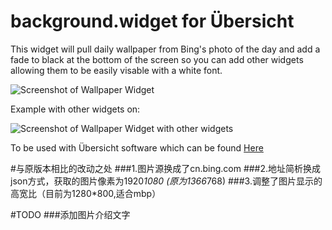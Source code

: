 # background.widget for Übersicht
This widget will pull daily wallpaper from Bing's photo of the day and add a fade to black at the bottom of the screen so you can add other widgets allowing them to be easily visable with a white font.

![Screenshot of Wallpaper Widget](https://raw.githubusercontent.com/roach0123/backgroundwidget/master/screenshot.png)

Example with other widgets on:

![Screenshot of Wallpaper Widget with other widgets](https://raw.githubusercontent.com/roach0123/backgroundwidget/master/screenshot2.png)


To be used with Übersicht software which can be found [Here](http://tracesof.net/uebersicht/)

#与原版本相比的改动之处
###1.图片源换成了cn.bing.com
###2.地址简析换成json方式，获取的图片像素为1920*1080 (原为1366*768)
###3.调整了图片显示的高宽比（目前为1280*800,适合mbp）

#TODO
###添加图片介绍文字
